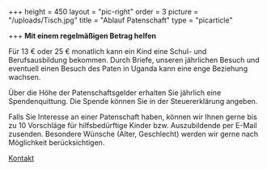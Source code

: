 +++
height = 450
layout = "pic-right"
order = 3
picture = "/uploads/Tisch.jpg"
title = "Ablauf Patenschaft"
type = "picarticle"

+++
**Mit  einem regelmäßigen Betrag helfen**

Für 13 € oder 25 € monatlich kann ein Kind eine Schul- und Berufsausbildung bekommen. Durch Briefe, unseren jährlichen Besuch und eventuell einen Besuch des Paten in Uganda kann eine enge Beziehung wachsen.

Über die Höhe der Patenschaftsgelder erhalten Sie jährlich eine Spendenquittung. Die Spende können Sie in der Steuererklärung angeben.

Falls Sie Interesse an einer Patenschaft haben, können wir Ihnen gerne bis zu 10 Vorschläge für hilfsbedürftige Kinder bzw. Auszubildende per E-Mail zusenden. Besondere Wünsche (Alter, Geschlecht) werden wir gerne nach Möglichkeit berücksichtigen.

[Kontakt]()